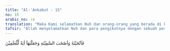 ```yaml
---
title: "Al-'Ankabut - 15"
no: 15
arabic_no: ١٥
translation: "Maka Kami selamatkan Nuh dan orang-orang yang berada di kapal itu, dan Kami jadikan (peristiwa) itu sebagai pelajaran bagi semua manusia."
tafsir: "Allah menyelamatkan Nuh dan para pengikutnya dengan sebuah perahu yang telah dibuatnya. Adanya bahtera Nabi Nuh menjadi contoh dan pengajaran bagi orang sesudahnya, karena ia terdampar masih dalam keadaan utuh di sebuah bukit yang bernama Bukit Judi. Perahu Nabi Nuh sampai beberapa lama masih dapat disaksikan oleh orang yang berkunjung ke sana dalam keadaan utuh. Hal ini menyadarkan orang kepada nikmat Allah yang diturunkan-Nya kepada orang beriman dengan menyelamatkan mereka dari bahaya banjir. Hal demikian dinyatakan dalam ayat lain yang berbunyi:\n\nSesungguhnya ketika air naik (sampai ke gunung), Kami membawa (nenek moyang) kamu ke dalam kapal. Agar Kami jadikan (peristiwa itu) sebagai peringatan bagi kamu dan agar diperhatikan oleh telinga yang mau mendengar. (al-haqqah/69: 11-12) \n\nPelajaran yang dapat dipetik dari kisah di atas ialah bahwa para rasul sesudah Nuh tidak perlu merasa sedih karena keingkaran kaumnya menerima kebenaran wahyu yang dibawanya. Siksaan dan halangan dari kaum kafir dan musyrik yang tidak senang kepada Islam merupakan peringatan bagi orang yang beriman bahwa sekalipun orang-orang musyrik itu menyiksa dan menyakiti mereka di dunia, namun pada akhirnya semuanya akan kembali juga kepada Tuhan. Orang-orang musyrik itu kembali dengan menemui malapetaka dan kesengsaraan dalam neraka yang menyala-nyala, sedang orang beriman dan sabar dalam menghadapi penderitaan itu kembali ke tempat yang mulia dengan penuh pertolongan Allah.\n\nDemikianlah pelajaran dari kisah Nabi Nuh. Orang kafir yang selama ini menyakiti Nuh dan kaumnya pada akhirnya ditenggelamkan Tuhan dengan banjir, tetapi orang beriman bersama Nuh selamat, berlayar di atas kapal. Kesabaran Nuh berdakwah dalam masa yang lama itu hendaknya dijadikan pelajaran bagi setiap juru dakwah. Bahkan, seharusnya kita yang lebih besar memiliki rasa kesabaran dari Nuh, sebab umur dan usia kita berdakwah tidaklah sepanjang usia Nabi Nuh."
---
```


فَاَنْجَيْنٰهُ وَاَصْحٰبَ السَّفِيْنَةِ وَجَعَلْنٰهَآ اٰيَةً لِّلْعٰلَمِيْنَ 
